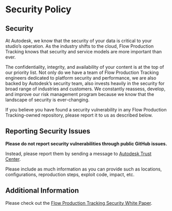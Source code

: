 # Security Policy

## Security

At Autodesk, we know that the security of your data is critical to your studio’s
operation.
As the industry shifts to the cloud, Flow Production Tracking knows that security
and service models are more important than ever.

The confidentiality, integrity, and availability of your content is at the top
of our priority list.
Not only do we have a team of Flow Production Tracking engineers dedicated to platform
security and performance, we are also backed by Autodesk’s security team, also invests
heavily in the security for broad range of industries and customers.
We constantly reassess, develop, and improve our risk management program because
we know that the landscape of security is ever-changing.

If you believe you have found a security vulnerability in any
Flow Production Tracking-owned repository, please report it to us as described below.


## Reporting Security Issues

**Please do not report security vulnerabilities through public GitHub issues.**

Instead, please report them by sending a message to
[Autodesk Trust Center](https://www.autodesk.com/trust/contact-us).

Please include as much information as you can provide such as locations,
configurations, reproduction steps, exploit code, impact, etc.


## Additional Information

Please check out the [Flow Production Tracking Security White Paper](https://help.autodesk.com/view/SGSUB/ENU/?guid=SG_Administrator_ar_general_security_ar_security_white_paper_html).
